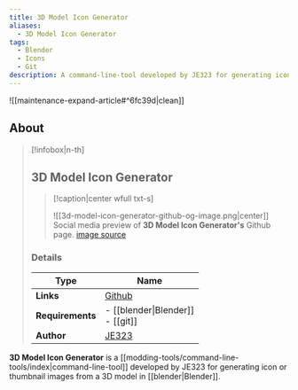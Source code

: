 ```yaml
---
title: 3D Model Icon Generator
aliases:
  - 3D Model Icon Generator
tags:
  - Blender
  - Icons
  - Git
description: A command-line-tool developed by JE323 for generating icon or thumbnail images from a 3D model in Blender.
---
```


![[maintenance-expand-article#^6fc39d|clean]]

## About

> [!infobox|n-th]
> 
> ## 3D Model Icon Generator
> 
> > [!caption|center wfull txt-s]
> > 
> > ![[3d-model-icon-generator-github-og-image.png|center]]
> > Social media preview of **3D Model Icon Generator's** Github page.
> > [image source](https://opengraph.githubassets.com/7cee3ad75db6125da306a5fcd6331ef5eb7f729548122c02ac3e1be7a56304ac/JE323/3d-model-icon-generator)
> 
> ### Details
> 
> | Type | Name |
> | --- | --- |
> | **Links** | [Github](https://github.com/JE323/3d-model-icon-generator) |
> | **Requirements** | - [[blender\|Blender]]<br>- [[git]] |
> | **Author** | [JE323](https://github.com/JE323) |

**3D Model Icon Generator** is a [[modding-tools/command-line-tools/index|command-line-tool]] developed by JE323 for generating icon or thumbnail images from a 3D model in [[blender|Blender]].